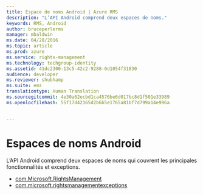 ```yaml
---
title: Espace de noms Android | Azure RMS
description: "L’API Android comprend deux espaces de noms."
keywords: RMS, Android
author: bruceperlerms
manager: mbaldwin
ms.date: 04/28/2016
ms.topic: article
ms.prod: azure
ms.service: rights-management
ms.technology: techgroup-identity
ms.assetid: 41dc2300-13c5-42c2-9288-0d1054f31830
audience: developer
ms.reviewer: shubhamp
ms.suite: ems
translationtype: Human Translation
ms.sourcegitcommit: 4e30a62ecbd1ca4576be6d017bc8d1f501e33989
ms.openlocfilehash: 55f17d42165d2b6b5e1765a81bf7d799a14e996a


---
```



# Espaces de noms Android

L’API Android comprend deux espaces de noms qui couvrent les principales fonctionnalités et exceptions.

- [com.Microsoft.RightsManagement](/rights-management/sdk/4.2/api/android/com.microsoft.rightsmanagement)
- [com.microsoft.rightsmanagementexceptions](/rights-management/sdk/4.2/api/android/com.microsoft.rightsmanagement.exceptions)





<!--HONumber=Jun16_HO4-->


